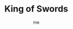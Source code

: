 ---
# basics
title     		 : "King of Swords"
token					 : 'swords-14'
card_type			 : '' # major, minor, court
layout				 : "tarot-card"
author    		 : 'me'
one_liner 		 : "Genius, expertise, decision, verdict"
images				 : ['/assets/images/tarot/rws/rw-swords-14.jpg']
keywords			 : ['genius', 'expertise', 'decision', 'verdict']
url						 : 'tarot/cards/swords-14'
aliases				 : ['swords-king']

personality    : "The King of Swords can represent anyone who tends to control or seek to control (King) intellectual and verbal responses (Swords). The King may also represent the tendency to be more blunt than diplomatic, or the need to bring something to a conclusion once and for all."

meaning_light  : "Expressing yourself with firmness and authority. Rendering a final decision. Consulting an expert. Calling in advisors and consultants. Coming to a final conclusion. Reaching a beneficial agreement based on sound information."

meaning_shadow : "Insisting on having the last word. Flaunting your intellectual capability. Talking “over the heads” of others. Waffling on an important decision. Constantly changing your mind. Refusing to make choices that are in your own best interest. Wishing in vain you could take back what’s been said."

# more detail
correspondence_element 			: "Fire"
correspondence_affirmation 	: "My word is my bond."
correspondence_story 				: "The main character must choose a side and stick with that choice, regardless of the consequences."

advice_relationships 	 : "Say what you mean, and mean what you say. Your friends and partners need straightforward feedback; give it to them. Avoid trying to control what someone says or how he or she says it. When an argument’s over, let it be over. Do what you said you would do."

advice_work 					 : "Don’t waffle. Make commitments and stick to them. If you say you’ll meet a deadline, do so. If called on to evaluate the work of others, don’t sugar-coat the results; render a fair verdict. Strive to be known for your honesty; avoid brown-nosing and voicing empty praise."

advice_spirituality 	 : "Listen for the still, small voice, and, when you’ve heard it, act on its advice with total confidence. Don’t hesitate to confirm your verdict with a wise counselor whose opinions you respect. Be sure to let your spirituality temper your conversation, and match your words with deeds."

advice_personal_growth : "Strive to be consistent. Let your word be your bond. One measure of maturity is the ratio of words spoken vs. words listened to. Grow (and gain respect) by learning to hear what others are saying. Reserve judgment until after all the evidence has been heard."

advice_fortune_telling : "This card represents an older man with an insightful, deliberate spirit, likely born between May 11th and June 10th, who is known for his integrity and sharp decision-making ability."

questions	: ['How might airy qualities of logic and communication be deployed to improve your situation?', 'How comfortable are you with the fact that not everyone may support or applaud your decisions?  How willing are you to make decisions that alienate some people?', 'What would your decision be if you had to render a binding verdict right now?', 'How comfortable are you saying exactly what you mean? How often do you temper what you have to say for fear of offending others?', 'If you were to ask others, “What’s my area of expertise?” what would they say?']

# referenced in the symbols.toml data file
symbols	  : ['king', 'swords', 'airy-thone', 'solomon-enthroned']

# metadata
suppress_topnav : true
related_cards 	: []

---